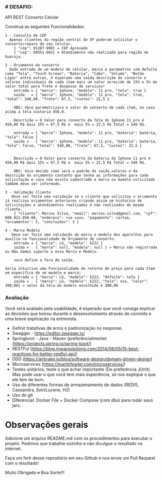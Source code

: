 
### # DESAFIO:
API REST Conserto Celular

Construa as seguintes Funcionalidades:

```
1 - Consulta de CEP 
  Apenas clientes da região central de SP poderam solicitar o conserto/reparo de seu celular.
	{ "cep": 01207-900} = CEP Aprovado 
	{ "cep": 04551-065} = Atendimento não realizado para região de Guaruja.
```
```
2 - Orçamento do conserto
  Dado entrada de um modelo de celular, marca e parametros com defeito como "Tela", "Touch Screan", "Bateria", "Cabo", "Volume", "Botão Ligar" entre outros, é esperado uma saida descrição do conserto e valores individuais de cada item mais um valor acrecido de 15% e 5% do valor total para frete e despesas de serviços!
	entrada = { "marca": Iphone, "modelo": 11 pro, "tela": true } 
	saida   = { "marca": Iphone, "modelo": 11 pro, "tela": true, "total": 540,00, "frete": 67,5, "custos": 22,5 }

	OBS: Voce parametrizara o valor do conserto de cada item, no caso acima a tela custaria 450,0.

	Descrição = O Valor para conserto da Tela do Iphone 11 pro é 450,00 R$ mais 15% = 67,5 R$ e  mais 5% = 22,5 R$ Total = 540 R$.

	entrada = { "marca": Iphone, "modelo": 11 pro, "bateria": bateria, "tela": false }
	saida =   { "marca": Iphone, "modelo": 11 pro, "bateria": bateria, "tela": false, "total": 540,00, "frete": 67,5, "custos": 22,5 } 


 	Descrição = O Valor para conserto da bateria do Iphone 11 pro é 450,00 R$ mais 15% = 67,5 R$ e  mais 5% = 22,5 R$ Total = 540 R$.

	OBS: Voce decido como será o padrão de saida,valores e da descrição do orçamento contanto que tenha as informações para cada solicitação e caso não exista cadastrado a marca ou modelo solicitado tambem deve ser informado.
```
```
3 - Validação Cliente
   Deve ser feita uma validação se o cliente que solicitou o orcamento já realizou orçamentos anteriores criando assim um historico de solicitações e atendimentos realizados e não realizados do mesmo cliente.	
	{ "cliente": Marcos Silva, "email": marcos.silva@gmail.com, "cpf": 000.012.050-00, "endereco": rua xxxx, "pagamento": cartao, "orcamentos": 5, "concluidos": 3 }
```
```
4 - Marca Modelo
   Deve ser feita uma validação de marca e modelo dos aparelhos para auxílio na funcionalidade de Orçamento do conserto.
	entrada = { "marca": LG, "modelo": k222 }
	saida =   { "marca": null, "modelo": null } = Marca não registrada ou Não damos suporte a essa Marca e Modelo.

	voce define a fora de saida.

Seria intuitivo uma Funcionalidade de retorno de preço para cada Item em especifico de um modelo e marca:
	entrada = { "marca": LG, "modelo": k222, "defeito": tela }
	saida =   { "marca": LG, "modelo": k222, "tela": xxx, "valor": 300,00} = valor da tela do modelo escolhido é 300,00
```
### Avaliação

Você será avaliado pela usabilidade, é esperado que você consiga explicar as decisões que tomou durante o desenvolvimento através de commits e uma breve explicação na entrevista.

* Definir tratativas de erros e padronização no response.
* Swagger - https://editor.swagger.io/
* Springboot - Java - Maven (preferêncialmente) (https://projects.spring.io/spring-boot/)
* RESTFul (https://blog.mwaysolutions.com/2014/06/05/10-best-practices-for-better-restful-api/)
* DDD (https://airbrake.io/blog/software-design/domain-driven-design)
* Microservices (https://martinfowler.com/microservices/)
* Testes unitários, teste o que achar importante (De preferência JUnit). Mas pode usar o que você tem mais experiência, só nos explique o que ele tem de bom.
* Uso de diferentes formas de armazenamento de dados (REDIS, Cassandra, Solr/Lucene, H2)
* Uso do git
* Diferencial: Docker File + Docker Compose (com dbs) para rodar seus jars.

# Observações gerais

Adicione um arquivo README.md com os procedimentos para executar o projeto. Pedimos que trabalhe sozinho e não divulgue o resultado na internet.

Faça um fork desse repositório em seu Github e nos envie um Pull Request com o resultado!

Muito Obrigado e Boa Sorte!!!
